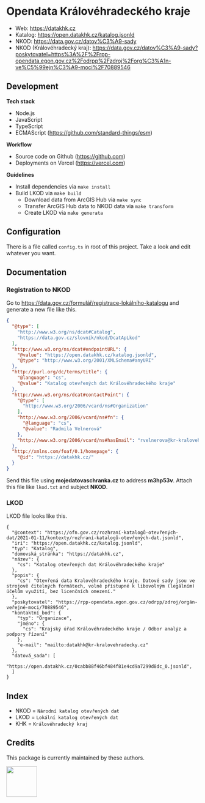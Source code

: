 # Opendata Královéhradeckého kraje

- Web: https://datakhk.cz
- Katalog: https://open.datakhk.cz/katalog.jsonld
- NKOD: https://data.gov.cz/datov%C3%A9-sady
- NKOD (Královéhradecký kraj): https://data.gov.cz/datov%C3%A9-sady?poskytovatel=https%3A%2F%2Frpp-opendata.egon.gov.cz%2Fodrpp%2Fzdroj%2Forg%C3%A1n-ve%C5%99ejn%C3%A9-moci%2F70889546

## Development

**Tech stack**

- Node.js
- JavaScript
- TypeScript
- ECMAScript (https://github.com/standard-things/esm)

**Workflow**

- Source code on Github (https://github.com)
- Deployments on Vercel (https://vercel.com)

**Guidelines**

- Install dependencies via `make install`
- Build LKOD via `make build`
  - Download data from ArcGIS Hub via `make sync`
  - Transfer ArcGIS Hub data to NKOD data via `make transform`
  - Create LKOD via `make generata`

## Configuration

There is a file called `config.ts` in root of this project. Take a look and edit whatever you want.

## Documentation

### Registration to NKOD

Go to https://data.gov.cz/formulář/registrace-lokálního-katalogu and generate a new file like this.

```json
{
  "@type": [
    "http://www.w3.org/ns/dcat#Catalog",
    "https://data.gov.cz/slovník/nkod/DcatApLkod"
  ],
  "http://www.w3.org/ns/dcat#endpointURL": {
    "@value": "https://open.datakhk.cz/katalog.jsonld",
    "@type": "http://www.w3.org/2001/XMLSchema#anyURI"
  },
  "http://purl.org/dc/terms/title": {
    "@language": "cs",
    "@value": "Katalog otevřených dat Královéhradeckého kraje"
  },
  "http://www.w3.org/ns/dcat#contactPoint": {
    "@type": [
      "http://www.w3.org/2006/vcard/ns#Organization"
    ],
    "http://www.w3.org/2006/vcard/ns#fn": {
      "@language": "cs",
      "@value": "Radmila Velnerová"
    },
    "http://www.w3.org/2006/vcard/ns#hasEmail": "rvelnerova@kr-kralovehradecky.cz"
  },
  "http://xmlns.com/foaf/0.1/homepage": {
    "@id": "https://datakhk.cz/"
  }
}
```

Send this file using **mojedatovaschranka.cz** to address **m3hp53v**. Attach this file like `lkod.txt` and subject **NKOD**.

### LKOD

LKOD file looks like this.

```
{
  "@context": "https://ofn.gov.cz/rozhraní-katalogů-otevřených-dat/2021-01-11/kontexty/rozhraní-katalogů-otevřených-dat.jsonld",
  "iri": "https://open.datakhk.cz/katalog.jsonld",
  "typ": "Katalog",
  "domovská_stránka": "https://datakhk.cz",
  "název": {
    "cs": "Katalog otevřených dat Královéhradeckého kraje"
  },
  "popis": {
    "cs": "Otevřená data Kralovéhradeckého kraje. Datové sady jsou ve strojově čitelných formátech, volně přístupné k libovolným (legálním) účelům využití, bez licenčních omezení."
  },
  "poskytovatel": "https://rpp-opendata.egon.gov.cz/odrpp/zdroj/orgán-veřejné-moci/70889546",
  "kontaktní_bod": {
    "typ": "Organizace",
    "jméno": {
      "cs": "Krajský úřad Královéhradeckého kraje / Odbor analýz a podpory řízení"
    },
    "e-mail": "mailto:datakhk@kr-kralovehradecky.cz"
  },
  "datová_sada": [
    "https://open.datakhk.cz/0cabb88f46bf484f81e4cd9a7299d8dc_0.jsonld",
  ]
}
```

## Index

- NKOD = `Národní katalog otevřených dat`
- LKOD = `Lokální katalog otevřených dat`
- KHK = `Královéhradecký kraj`

## Credits

This package is currently maintained by these authors.

<a href="https://github.com/f3l1x">
    <img width="80" height="80" src="https://avatars2.githubusercontent.com/u/538058?v=3&s=80">
</a>
